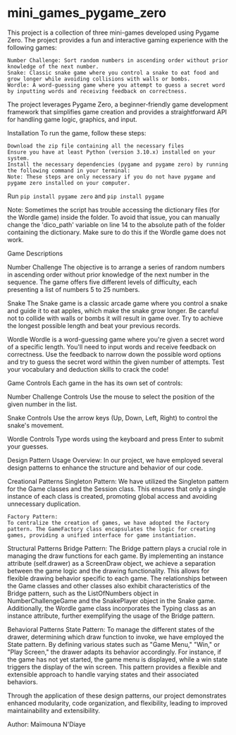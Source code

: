 # mini_games_pygame_zero

This project is a collection of three mini-games developed using Pygame Zero. The project provides a fun and interactive gaming experience with the following games:

    Number Challenge: Sort random numbers in ascending order without prior knowledge of the next number.
    Snake: Classic snake game where you control a snake to eat food and grow longer while avoiding collisions with walls or bombs.
    Wordle: A word-guessing game where you attempt to guess a secret word by inputting words and receiving feedback on correctness.

The project leverages Pygame Zero, a beginner-friendly game development framework that simplifies game creation and provides a straightforward API for handling game logic, graphics, and input.

Installation
To run the game, follow these steps:

    Download the zip file containing all the necessary files
    Ensure you have at least Python (version 3.10.x) installed on your system.
    Install the necessary dependencies (pygame and pygame zero) by running the following command in your terminal:
    Note: These steps are only necessary if you do not have pygame and pygame zero installed on your computer.

Run `pip install pygame zero` and `pip install pygame`

Note:
Sometimes the script has trouble accessing the dictionary files (for the Wordle game) inside the folder. To avoid that issue,
you can manually change the 'dico_path' variable on line 14 to the absolute path of the folder containing the dictionary. 
Make sure to do this if the Wordle game does not work.

Game Descriptions

Number Challenge
The objective is to arrange a series of random numbers in ascending order without prior knowledge of the next number in the sequence. The game offers five different levels of difficulty, each presenting a list of numbers 5 to 25 numbers.

Snake
The Snake game is a classic arcade game where you control a snake and guide it to eat apples, which make the snake grow longer. Be careful not to collide with walls or bombs it will result in game over. Try to achieve the longest possible length and beat your previous records.

Wordle
Wordle is a word-guessing game where you're given a secret word of a specific length. You'll need to input words and receive feedback on correctness. Use the feedback to narrow down the possible word options and try to guess the secret word within the given number of attempts. Test your vocabulary and deduction skills to crack the code!

Game Controls
Each game in the has its own set of controls:

Number Challenge Controls
    Use the mouse to select the position of the given number in the list.

Snake Controls
    Use the arrow keys (Up, Down, Left, Right) to control the snake's movement.

Wordle Controls
    Type words using the keyboard and press Enter to submit your guesses.

Design Pattern Usage Overview:
In our project, we have employed several design patterns to enhance the structure and behavior of our code.

Creational Patterns
    Singleton Pattern:
    We have utilized the Singleton pattern for the Game classes and the Session class. This ensures that only a single instance of each class is created, promoting global access and avoiding unnecessary duplication.

    Factory Pattern:
    To centralize the creation of games, we have adopted the Factory pattern. The GameFactory class encapsulates the logic for creating games, providing a unified interface for game instantiation.

Structural Patterns
    Bridge Pattern:
    The Bridge pattern plays a crucial role in managing the draw functions for each game. By implementing an instance attribute (self.drawer) as a ScreenDraw object, we achieve a separation between the game logic and the drawing functionality. This allows for flexible drawing behavior specific to each game. The relationships between the Game classes and other classes also exhibit characteristics of the Bridge pattern, such as the ListOfNumbers object in NumberChallengeGame and the SnakePlayer object in the Snake game. Additionally, the Wordle game class incorporates the Typing class as an instance attribute, further exemplifying the usage of the Bridge pattern.

Behavioral Patterns
    State Pattern:
    To manage the different states of the drawer, determining which draw function to invoke, we have employed the State pattern. By defining various states such as "Game Menu," "Win," or "Play Screen," the drawer adapts its behavior accordingly. For instance, if the game has not yet started, the game menu is displayed, while a win state triggers the display of the win screen. This pattern provides a flexible and extensible approach to handle varying states and their associated behaviors.

Through the application of these design patterns, our project demonstrates enhanced modularity, code organization, and flexibility, leading to improved maintainability and extensibility.

Author: Maïmouna N'Diaye
